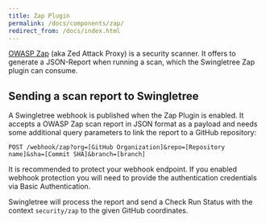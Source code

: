 ```yaml
---
title: Zap Plugin
permalink: /docs/components/zap/
redirect_from: /docs/index.html
---
```


[OWASP Zap][zap] (aka Zed Attack Proxy) is a security scanner. It offers to generate a JSON-Report when running a scan, which the Swingletree Zap plugin can consume.

## Sending a scan report to Swingletree

A Swingletree webhook is published when the Zap Plugin is enabled.
It accepts a OWASP Zap scan report in JSON format as a payload and needs some additional query parameters to link the report to a GitHub repository:

```
POST /webhook/zap?org=[GitHub Organization]&repo=[Repository name]&sha=[Commit SHA]&branch=[branch]
```

It is recommended to protect your webhook endpoint. If you enabled webhook protection you will need to provide the authentication credentials via Basic Authentication.

Swingletree will process the report and send a Check Run Status with the context `security/zap` to the given GitHub coordinates.

[zap]: https://www.owasp.org/index.php/OWASP_Zed_Attack_Proxy_Project